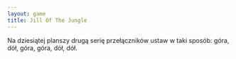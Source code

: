 ```yaml
---
layout: game
title: Jill Of The Jungle
---
```


Na dziesiątej planszy drugą serię przełączników ustaw w taki sposób:
góra, dół, góra, góra, dół, dół.
